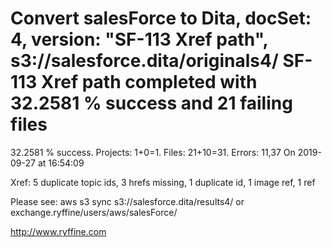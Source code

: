 # Convert salesForce to Dita, docSet: 4, version: "SF-113 Xref path", s3://salesforce.dita/originals4/ SF-113 Xref path completed with 32.2581 % success and 21 failing files

32.2581 % success. Projects: 1+0=1.  Files: 21+10=31. Errors: 11,37  On 2019-09-27 at 16:54:09

Xref: 5 duplicate topic ids, 3 hrefs missing, 1 duplicate id, 1 image ref, 1 ref

Please see: aws s3 sync s3://salesforce.dita/results4/ or exchange.ryffine/users/aws/salesForce/

http://www.ryffine.com
